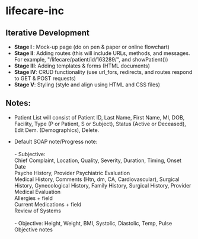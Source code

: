 # lifecare-inc

## Iterative Development

- <b>Stage I </b>: Mock-up page (do on pen & paper or online flowchart)
- <b>Stage II</b>: Adding routes (this will include URLs, methods, and messages. For example, "/lifecare/patient/id/163289/", and showPatient())
- <b>Stage III</b>: Adding templates & forms (HTML documents)
- <b>Stage IV</b>: CRUD functionality (use url_fors, redirects, and routes respond to GET & POST requests)
- <b>Stage V</b>: Styling (style and align using HTML and CSS files)

## Notes:

- Patient List will consist of Patient ID, Last Name, First Name, MI, DOB, Facility, Type (P or Patient, S or Subject), Status (Active or Deceased), Edit Dem. (Demographics), Delete.

- Default SOAP note/Progress note: 
        <br><br>- Subjective: <br>Chief Complaint, Location, Quality, Severity, Duration, Timing, Onset Date
                      <br>Psyche History, Provider Psychiatric Evaluation
                      <br>Medical History, Comments (Htn, dm, CA, Cardiovascular), Surgical History, Gynecological History, Family History, Surgical History, Provider Medical Evaluation
                      <br>Allergies + field
                      <br>Current Medications + field
                      <br>Review of Systems
       <br><br>- Objective: Height, Weight, BMI, Systolic, Diastolic, Temp, Pulse
                      <br>Objective notes

